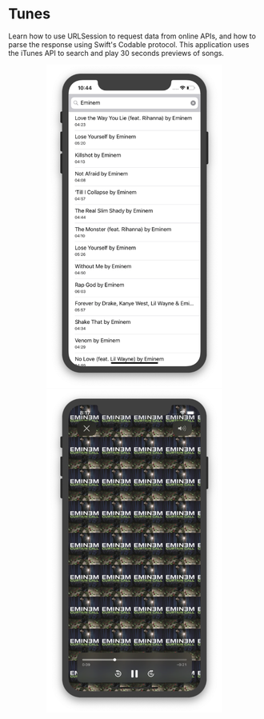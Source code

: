 # Tunes
Learn how to use URLSession to request data from online APIs, and how to parse the response using Swift's Codable protocol. This application uses the iTunes API to search and play 30 seconds previews of songs.

<p align="center">
<img src="img/homeScreen.png" width=350px> <img src="img/playerView.png" width=350px>
</p>
